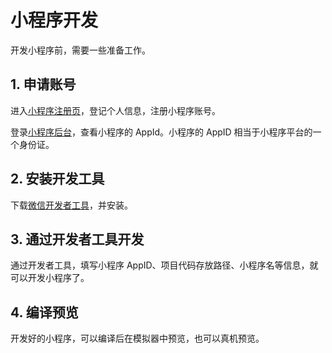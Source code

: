 # 小程序开发

开发小程序前，需要一些准备工作。

## 1. 申请账号

进入[小程序注册页](https://mp.weixin.qq.com/wxopen/waregister?action=step1)，登记个人信息，注册小程序账号。

登录[小程序后台](https://mp.weixin.qq.com/)，查看小程序的 AppId。小程序的 AppID 相当于小程序平台的一个身份证。

## 2. 安装开发工具

下载[微信开发者工具](https://developers.weixin.qq.com/miniprogram/dev/devtools/download.html)，并安装。

## 3. 通过开发者工具开发

通过开发者工具，填写小程序 AppID、项目代码存放路径、小程序名等信息，就可以开发小程序了。

## 4. 编译预览

开发好的小程序，可以编译后在模拟器中预览，也可以真机预览。